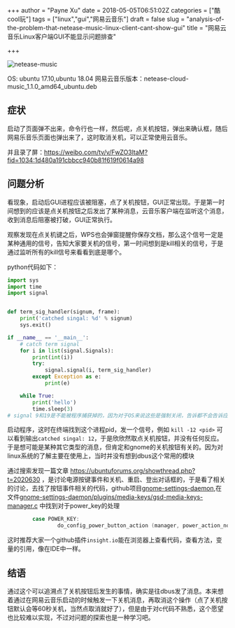 +++
author = "Payne Xu"
date = 2018-05-05T06:51:02Z
categories = ["酷cool玩"]
tags = ["linux","gui","网易云音乐"]
draft = false
slug = "analysis-of-the-problem-that-netease-music-linux-client-cant-show-gui"
title = "网易云音乐Linux客户端GUI不能显示问题排查"

+++

![netease-music](/storage/2018/05/deepinscreenshot_select-area_20180505224924.png)

OS: ubuntu 17.10,ubuntu 18.04
网易云音乐版本：netease-cloud-music_1.1.0_amd64_ubuntu.deb

## 症状
启动了页面弹不出来，命令行也一样，然后呢，点关机按钮，弹出来确认框，随后网易乐音乐页面也弹出来了，这时取消关机，可以正常使用云音乐。

并且录了屏：https://weibo.com/tv/v/FwZO3ltaM?fid=1034:1d480a191cbbcc940b81f619f0614a98

<!--more-->

## 问题分析

看现象，启动后GUI进程应该被阻塞，点了关机按钮，GUI正常出现。于是第一时间想到的应该是点关机按钮之后发出了某种消息，云音乐客户端在监听这个消息，收到消息后阻塞被打破，GUI正常执行。

观察发现在点关机键之后，WPS也会弹窗提醒你保存文档，那么这个信号一定是某种通用的信号，告知大家要关机的信号，第一时间想到是kill相关的信号，于是通过监听所有的kill信号来看看到底是哪个。

python代码如下：

```python
import sys
import time
import signal


def term_sig_handler(signum, frame):
    print('catched singal: %d' % signum)
    sys.exit()

if __name__ == '__main__':
    # catch term signal
    for i in list(signal.Signals):
        print(int(i))
        try:
            signal.signal(i, term_sig_handler)
        except Exception as e:
            print(e)

    while True:
        print('hello')
        time.sleep(3)
# signal 9和19是不能被程序捕获掉的，因为对于OS来说这些是强制关闭，告诉都不会告诉应用一下的
```

启动程序，这时在终端找到这个进程pid，发一个信号，例如 `kill -12 <pid>`
可以看到输出`catched singal: 12`，于是欣欣然取点关机按钮，并没有任何反应。于是想可能是某种其它类型的消息，但肯定和gnome的关机按钮有关的。因为对linux系统的了解主要在使用上，当时并没有想到dbus这个常用的模块

通过搜索发现一篇文章 https://ubuntuforums.org/showthread.php?t=2020630 ，是讨论电源按键事件和关机、重启、登出对话框的，于是看了相关的讨论，去找了按钮事件相关的代码，github项目[gnome-settings-daemon](https://github.com/GNOME/gnome-settings-daemon),在文件[gnome-settings-daemon/plugins/media-keys/gsd-media-keys-manager.c](https://github.com/GNOME/gnome-settings-daemon/blob/gnome-3-28/plugins/media-keys/gsd-media-keys-manager.c) 中找到对于power_key的处理

```c
        case POWER_KEY:
                do_config_power_button_action (manager, power_action_noninteractive);
```

这时推荐大家一个github插件`insight.io`能在浏览器上查看代码，查看方法，变量的引用，像在IDE中一样。
<script type="text/javascript" src="https://insight.io/snippet/1c3aebc2f4b18c6d38552197bd6cb589.js"></script>

## 结语
通过这个可以追溯点了关机按钮后发生的事情，确实是往dbus发了消息。本来想着通过在网易云音乐启动的时候触发一下关机消息，再取消这个操作（点了关机按钮默认会等60秒关机，当然点取消就好了），但是由于对c代码不熟悉，这个愿望也比较难以实现，不过对问题的探索也是一种学习吧。

